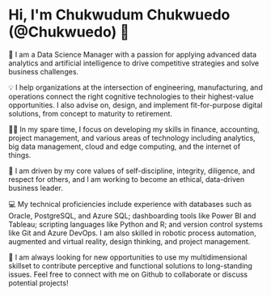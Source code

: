 <h1>Hi, I'm Chukwudum Chukwuedo (@Chukwuedo) 👋</h1>
<p>🤖 I am a Data Science Manager with a passion for applying advanced data analytics and artificial intelligence to drive competitive strategies and solve business challenges.</p>
<p>💡 I help organizations at the intersection of engineering, manufacturing, and operations connect the right cognitive technologies to their highest-value opportunities. I also advise on, design, and implement fit-for-purpose digital solutions, from concept to maturity to retirement.</p>
<p>🧑‍💼 In my spare time, I focus on developing my skills in finance, accounting, project management, and various areas of technology including analytics, big data management, cloud and edge computing, and the internet of things.</p>
<p>💪 I am driven by my core values of self-discipline, integrity, diligence, and respect for others, and I am working to become an ethical, data-driven business leader.</p>
<p>💻 My technical proficiencies include experience with databases such as Oracle, PostgreSQL, and Azure SQL; dashboarding tools like Power BI and Tableau; scripting languages like Python and R; and version control systems like Git and Azure DevOps. I am also skilled in robotic process automation, augmented and virtual reality, design thinking, and project management.</p>
<p>🚀 I am always looking for new opportunities to use my multidimensional skillset to contribute perceptive and functional solutions to long-standing issues. Feel free to connect with me on Github to collaborate or discuss potential projects!</p>



<!---
Chukwuedo/Chukwuedo is a ✨ special ✨ repository because its `README.md` (this file) appears on your GitHub profile.
You can click the Preview link to take a look at your changes.
--->

